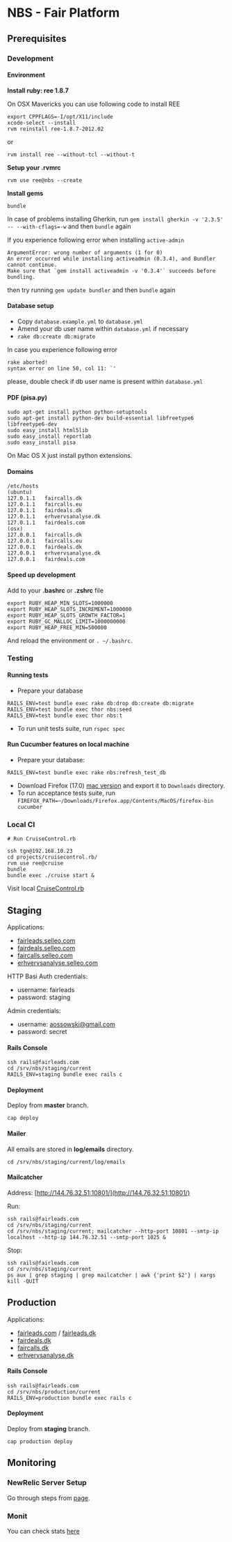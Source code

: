 NBS - Fair Platform
===================

## Prerequisites

### Development

#### Environment

**Install ruby: ree 1.8.7**

On OSX Mavericks you can use following code to install REE

```
export CPPFLAGS=-I/opt/X11/include
xcode-select --install
rvm reinstall ree-1.8.7-2012.02
```

or

```
rvm install ree --without-tcl --without-t
```

**Setup your .rvmrc**

`rvm use ree@nbs --create`

**Install gems**

`bundle`

In case of problems installing Gherkin, run `gem install gherkin -v '2.3.5' -- --with-cflags=-w` and then `bundle` again

If you experience following error when installing `active-admin`

```
ArgumentError: wrong number of arguments (1 for 0)
An error occurred while installing activeadmin (0.3.4), and Bundler cannot continue.
Make sure that `gem install activeadmin -v '0.3.4'` succeeds before bundling.
```

then try running `gem update bundler` and then `bundle` again

#### Database setup

* Copy `database.example.yml` to `database.yml`
* Amend your db user name within `database.yml` if necessary
* `rake db:create db:migrate`

In case you experience following error

```
rake aborted!
syntax error on line 50, col 11: `'
```

please, double check if db user name is present within `database.yml`

#### PDF (pisa.py)

```
sudo apt-get install python python-setuptools
sudo apt-get install python-dev build-essential libfreetype6 libfreetype6-dev
sudo easy_install html5lib
sudo easy_install reportlab
sudo easy_install pisa
```

On Mac OS X just install python extensions.

#### Domains

```
/etc/hosts
(ubuntu)
127.0.1.1	faircalls.dk
127.0.1.1	faircalls.eu
127.0.1.1	fairdeals.dk
127.0.1.1	erhvervsanalyse.dk
127.0.1.1	fairdeals.com
(osx)
127.0.0.1	faircalls.dk
127.0.0.1	faircalls.eu
127.0.0.1	fairdeals.dk
127.0.0.1	erhvervsanalyse.dk
127.0.0.1	fairdeals.com
```

#### Speed up development

Add to your **.bashrc** or **.zshrc** file

```
export RUBY_HEAP_MIN_SLOTS=1000000
export RUBY_HEAP_SLOTS_INCREMENT=1000000
export RUBY_HEAP_SLOTS_GROWTH_FACTOR=1
export RUBY_GC_MALLOC_LIMIT=1000000000
export RUBY_HEAP_FREE_MIN=500000
```

And reload the environment or `. ~/.bashrc`.

### Testing

#### Running tests

* Prepare your database

```
RAILS_ENV=test bundle exec rake db:drop db:create db:migrate
RAILS_ENV=test bundle exec thor nbs:seed
RAILS_ENV=test bundle exec thor nbs:t
```

* To run unit tests suite, run `rspec spec`

#### Run Cucumber features on local machine

* Prepare your database:

```
RAILS_ENV=test bundle exec rake nbs:refresh_test_db
```

* Download Firefox (17.0) [mac version](http://download-euro.oldapps.com/Firefox/Apple/Firefox%2017.0.2esr.dmg) and export it to `Downloads` directory.
* To run acceptance tests suite, run `FIREFOX_PATH=~/Downloads/Firefox.app/Contents/MacOS/firefox-bin cucumber`

### Local CI

```
# Run CruiseControl.rb

ssh tgn@192.168.10.23
cd projects/cruisecontrol.rb/
rvm use ree@cruise
bundle
bundle exec ./cruise start &
```

Visit local [CruiseControl.rb](http://192.168.10.23:3333)

## Staging

Applications:

- [fairleads.selleo.com](http://fairleads.selleo.com/)
- [fairdeals.selleo.com](http://fairdeals.selleo.com/)
- [faircalls.selleo.com](http://faircalls.selleo.com/)
- [erhvervsanalyse.selleo.com](http://erhvervsanalyse.selleo.com/)

HTTP Basi Auth credentials:

- username: fairleads
- password: staging

Admin credentials:

- username: aossowski@gmail.com
- password: secret

#### Rails Console

```
ssh rails@fairleads.com
cd /srv/nbs/staging/current
RAILS_ENV=staging bundle exec rails c
```

#### Deployment

Deploy from **master** branch.

```
cap deploy
```

#### Mailer

All emails are stored in **log/emails** directory.

```
cd /srv/nbs/staging/current/log/emails
```

#### Mailcatcher

Address: [http://144.76.32.51:10801/](http://144.76.32.51:10801/)

Run:

```
ssh rails@fairleads.com
cd /srv/nbs/staging/current
cd /srv/nbs/staging/current; mailcatcher --http-port 10801 --smtp-ip localhost --http-ip 144.76.32.51 --smtp-port 1025 &
```

Stop:

```
ssh rails@fairleads.com
cd /srv/nbs/staging/current
ps aux | grep staging | grep mailcatcher | awk {'print $2'} | xargs kill -QUIT
```

## Production

Applications:

- [fairleads.com](http://www.fairleads.com/) / [fairleads.dk](http://www.fairleads.dk/)
- [fairdeals.dk](http://www.fairdeals.dk/)
- [faircalls.dk](http://www.faircalls.dk/)
- [erhvervsanalyse.dk](http://www.erhvervsanalyse.dk/)

#### Rails Console

```
ssh rails@fairleads.com
cd /srv/nbs/production/current
RAILS_ENV=production bundle exec rails c
```

#### Deployment

Deploy from **staging** branch.

```
cap production deploy
```

## Monitoring

### NewRelic Server Setup

Go through steps from [page](https://rpm.newrelic.com/accounts/477822/servers/get_started#platform=debian).

### Monit

You can check stats [here](http://admin:s3ll3o@fairleads.com:2812)
